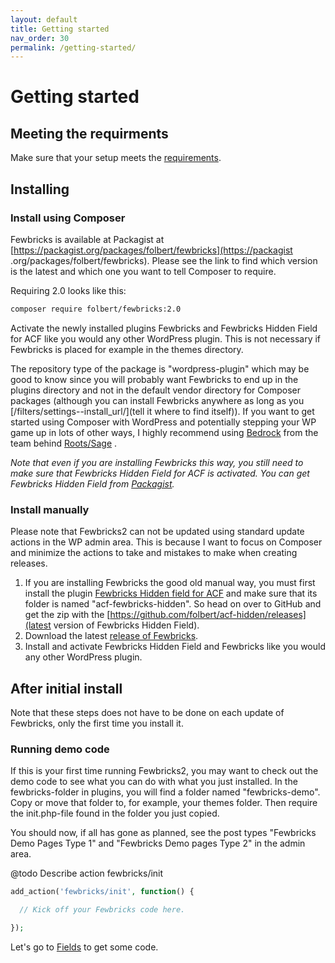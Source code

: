 ```yaml
---
layout: default
title: Getting started
nav_order: 30
permalink: /getting-started/
---
```


# Getting started

## Meeting the requirments
Make sure that your setup meets the [requirements](/requirements/).

## Installing

### Install using Composer
Fewbricks is available at Packagist at [https://packagist.org/packages/folbert/fewbricks](https://packagist .org/packages/folbert/fewbricks). Please see the link to find which version is the latest and which one you want to tell Composer to require.

Requiring 2.0 looks like this:
```bash
composer require folbert/fewbricks:2.0
```

Activate the newly installed plugins Fewbricks and Fewbricks Hidden Field for ACF like you would any other WordPress plugin. This is not necessary if Fewbricks is placed for example in the themes directory.

The repository type of the package is "wordpress-plugin" which may be good to know since you will probably want Fewbricks to end up in the plugins directory and not in the default vendor directory for Composer packages (although you can install Fewbricks anywhere as long as you [/filters/settings--install_url/](tell it where to find itself)). If you want to get started using Composer with WordPress and potentially stepping your WP game up in lots of other ways, I highly recommend using [Bedrock](https://roots.io/bedrock/) from the team behind [Roots/Sage](https://roots.io/) .

*Note that even if you are installing Fewbricks this way, you still need to make sure that Fewbricks Hidden Field for ACF is activated. You can get Fewbricks Hidden Field from [Packagist](https://packagist.org/packages/folbert/acf-fewbricks-hidden).*

### Install manually
Please note that Fewbricks2 can not be updated using standard update actions in the WP admin area. This is because I want to focus on Composer and minimize the actions to take and mistakes to make when creating releases.

1. If you are installing Fewbricks the good old manual way, you must first install the plugin [Fewbricks Hidden field for ACF](https://github.com/folbert/acf-fewbricks-hidden) and make sure that its folder is named "acf-fewbricks-hidden". So head on over to GitHub and get the zip with the [https://github.com/folbert/acf-hidden/releases](latest version of Fewbricks Hidden Field).
2. Download the latest [release of Fewbricks](https://github.com/folbert/fewbricks/releases).
3. Install and activate Fewbricks Hidden Field and Fewbricks like you would any other WordPress plugin.

## After initial install
Note that these steps does not have to be done on each update of Fewbricks, only the first time you install it.

### Running demo code
If this is your first time running Fewbricks2, you may want to check out the demo code to see what you can do with
what you just installed. In the fewbricks-folder in plugins, you will find a folder named "fewbricks-demo". Copy or
move that folder to, for example, your themes folder. Then require the init.php-file found in the folder you just copied.

You should now, if all has gone as planned, see the post types "Fewbricks Demo Pages Type 1" and "Fewbricks Demo
pages Type 2" in the admin area.

@todo Describe action fewbricks/init

```php
add_action('fewbricks/init', function() {

  // Kick off your Fewbricks code here.

});
```

Let's go to [Fields](/fields/) to get some code.
